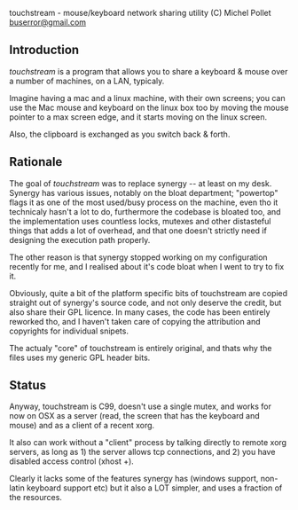 touchstream - mouse/keyboard network sharing utility
(C) Michel Pollet <buserror@gmail.com>

Introduction
--------
_touchstream_ is a program that allows you to share a keyboard & mouse over 
a number of machines, on a LAN, typicaly.

Imagine having a mac and a linux machine, with their own screens; you 
can use the Mac mouse and keyboard on the linux box too by moving the 
mouse pointer to a max screen edge, and it starts moving on the linux screen.

Also, the clipboard is exchanged as you switch back & forth.


Rationale
--------
The goal of _touchstream_ was to replace synergy -- at least on my desk. 
Synergy has various issues, notably on the bloat department; "powertop" 
flags it as one of the most used/busy process on the machine, even tho 
it technicaly hasn't a lot to do, furthermore the codebase is bloated 
too, and the implementation uses countless locks, mutexes and other 
distasteful things that adds a lot of overhead, and that one doesn't 
strictly need if designing the execution path properly.

The other reason is that synergy stopped working on my configuration 
recently for me, and I realised about it's code bloat when I went to 
try to fix it. 

Obviously, quite a bit of the platform specific bits of touchstream 
are copied straight out of synergy's source code, and not only deserve 
the credit, but also share their GPL licence. In many cases, the code 
has been entirely reworked tho, and I haven't taken care of copying 
the attribution and copyrights for individual snipets.

The actualy "core" of touchstream is entirely original, and thats 
why the files uses my generic GPL header bits.

Status
--------
Anyway, touchstream is C99, doesn't use a single mutex, and works for 
now on OSX as a server (read, the screen that has the keyboard and mouse) 
and as a client of a recent xorg.

It also can work without a "client" process by talking directly to 
remote xorg servers, as long as 1) the server allows tcp connections, 
and 2) you have disabled access control (xhost +).

Clearly it lacks some of the features synergy has (windows support, 
non-latin keyboard support etc) but it also a LOT simpler, and uses 
a fraction of the resources.

